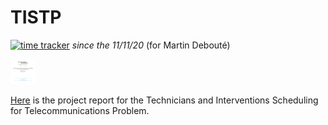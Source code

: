 # TISTP
[![time tracker](https://wakatime.com/badge/github/mdeboute/tistp_optim.svg)](https://wakatime.com/badge/github/mdeboute/tistp_optim) *since the 11/11/20* (for Martin Debouté)

<a href="https://www.overleaf.com/read/ydjtdmxyygkn" target="_blank"> <img src="https://github.com/mdeboute/tistp_optim/blob/master/TISTP.pdf" alt="tistp" width="40" height="40"/> </a>


[Here](https://www.overleaf.com/read/ydjtdmxyygkn) is the project report for the Technicians and Interventions Scheduling for Telecommunications Problem.
